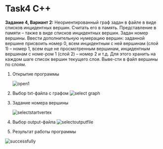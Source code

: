 # Task4 C++ 
**Задание 4, Вариант 2:**
Неориентированный граф задан в файле в виде списков инцидентных вершин. Считать его в память. Представление в памяти – также в виде списков инцидентных вершин. Задан номер вершины. Ввести дополнительную нумерацию вершин: заданной вершине присвоить номер 0, всем инцидентным с ней вершинам (слой 1) – номер 1, всем еще не просмотренным вершинам, инцидентным вершинам с номе-ром 1 (слой 2) – номер 2 и т.д. Для этого хранить на каждом шаге список вершин текущего слоя. Выве-сти в файл вершины по слоям.

1. Открытие программы
   
   ![open1](https://github.com/DmitryBorodin2003/CppTask4GraphLayers/assets/113506666/105945ae-e594-4ccb-8677-703c36ce6dbc)
2. Выбор txt-файла с графом
   ![select graph](https://github.com/DmitryBorodin2003/CppTask4GraphLayers/assets/113506666/e0fc5dc2-aa4a-4c09-84bd-1896df8c6854)

3. Задание номера вершины
   
   ![selectstartvertex](https://github.com/DmitryBorodin2003/CppTask4GraphLayers/assets/113506666/224fd8fe-232b-4ab2-a6ab-da21d5a7d514)
4. Выбор output-файла
   ![selectoutputfile](https://github.com/DmitryBorodin2003/CppTask4GraphLayers/assets/113506666/a99ca18a-053d-4f0f-a3b6-22e24baf38bb)
5. Результат работы программы
   
![successfully](https://github.com/DmitryBorodin2003/CppTask4GraphLayers/assets/113506666/7077d707-fe07-4885-a83a-7aacaf93fadb)
